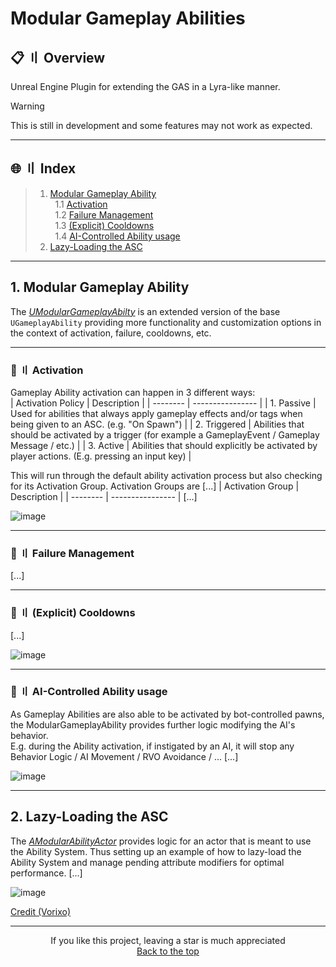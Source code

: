 # Modular Gameplay Abilities  

## <a id="head"></a> 📋 〢 Overview  

Unreal Engine Plugin for extending the GAS in a Lyra-like manner.  

> [!WARNING]
> This is still in development and some features may not work as expected.

---

## 🌐 〢 Index
> 1. [Modular Gameplay Ability](#modular-gameplay-ability)  
> &nbsp; 1.1 [Activation](#mga-activation)  
> &nbsp; 1.2 [Failure Management](#mga-failure-management)  
> &nbsp; 1.3 [(Explicit) Cooldowns](#mga-cooldowns)  
> &nbsp; 1.4 [AI-Controlled Ability usage](#mga-ai-controlled)  
> 2. [Lazy-Loading the ASC](#asc-lazyloading)
<!--- > 3. [Installing the plugin](#installing) --->

---


<a name="modular-gameplay-ability"></a>  
## 1. Modular Gameplay Ability
The _[UModularGameplayAbilty](Source/ModularGameplayAbilities/Public/Abilities/ModularGameplayAbility.h)_ is an extended version of the base ``UGameplayAbility`` providing more functionality and customization options in the context of activation, failure, cooldowns, etc.  

---

<a name="mga-activation"></a>  
### 📣 〢 Activation
Gameplay Ability activation can happen in 3 different ways:  
| Activation Policy | Description |
| -------- | ---------------- |
| 1. Passive  |  Used for abilities that always apply gameplay effects and/or tags when being given to an ASC. (e.g. "On Spawn") |
| 2. Triggered | Abilities that should be activated by a trigger (for example a GameplayEvent / Gameplay Message / etc.) |
| 3. Active | Abilities that should explicitly be activated by player actions. (E.g. pressing an input key) |
  
This will run through the default ability activation process but also checking for its Activation Group.
Activation Groups are [...]
| Activation Group | Description |
| -------- | ---------------- |
[...]

![image](https://github.com/user-attachments/assets/9dc85a1f-5803-4ff2-848c-0a28b6d88ae6)

---

<a name="mga-failure-management"></a>    
### 📣 〢 Failure Management
[...]

---

<a name="mga-cooldowns"></a>  
### 📣 〢 (Explicit) Cooldowns
[...]

![image](https://github.com/user-attachments/assets/f046a9c6-a541-44b7-97d3-d07281b9c848)

---

<a name="mga-ai-controlled"></a>  
### 📣 〢 AI-Controlled Ability usage
As Gameplay Abilities are also able to be activated by bot-controlled pawns, the ModularGameplayAbility provides further logic modifying the AI's behavior.  
E.g. during the Ability activation, if instigated by an AI, it will stop any Behavior Logic / AI Movement / RVO Avoidance / ...
[...]

![image](https://github.com/user-attachments/assets/95e978ba-3f17-44fb-9698-0b92750332dd)

---

<a name="asc-lazyloading"></a>  
## 2. Lazy-Loading the ASC
The _[AModularAbilityActor](Source/ModularGameplayAbilities/Public/ModularAbilityActor.h)_ provides logic for an actor that is meant to use the Ability System.
Thus setting up an example of how to lazy-load the Ability System and manage pending attribute modifiers for optimal performance.
[...]

![image](https://github.com/user-attachments/assets/2557c7a8-4154-44ea-816b-87c760f965f5)  

[Credit (Vorixo)](https://vorixo.github.io/devtricks/lazy-loading-asc/)

---

<p align="center">
If you like this project, leaving a star is much appreciated<br>
<a href="#head">
Back to the top
</a>
</p>
